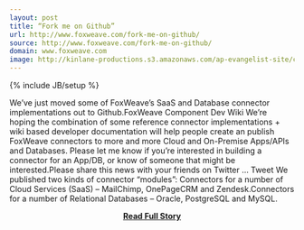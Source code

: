 ```yaml
---
layout: post
title: “Fork me on Github”
url: http://www.foxweave.com/fork-me-on-github/
source: http://www.foxweave.com/fork-me-on-github/
domain: www.foxweave.com
image: http://kinlane-productions.s3.amazonaws.com/ap-evangelist-site/curated/screenshots/9352_api500_com.png
---
```

{% include JB/setup %}<p>We’ve just moved some of FoxWeave’s SaaS and Database connector implementations out to Github.FoxWeave Component Dev Wiki We’re hoping the combination of some reference connector implementations + wiki based developer documentation will help people create an publish FoxWeave connectors to more and more Cloud and On-Premise Apps/APIs and Databases. Please let me know if you’re interested in building a connector for an App/DB, or know of someone that might be interested.Please share this news with your friends on Twitter … Tweet We published two kinds of connector “modules”: Connectors for a number of Cloud Services (SaaS) – MailChimp, OnePageCRM and Zendesk.Connectors for a number of Relational Databases – Oracle, PostgreSQL and MySQL.</p>
<center><p><a href="http://www.foxweave.com/fork-me-on-github/" style='padding:25px; font-sze:18px; font-weight: bold;'>Read Full Story</a></p></center>
